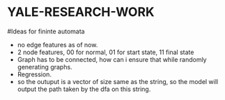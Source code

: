 # YALE-RESEARCH-WORK

#Ideas for fininte automata

* no edge features as of now.
* 2 node features, 00 for normal, 01 for start state, 11 final state
* Graph has to be connected, how can i ensure that while randomly generating graphs.
* Regression.
* so the outuput is a vector of size same as the string, so the model will output the path taken by the dfa on this string.
